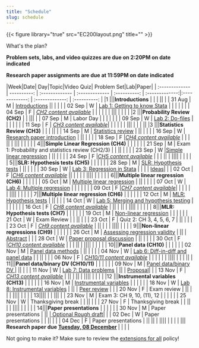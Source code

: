 ```yaml
---
title: "Schedule"
slug: schedule
---
```


{{< figure library="true" src="EC200layout.png" title="" >}}


What's the plan?
<!--
- [**Topic**](/content/) Linked topics take you to the content or lab for that day's session.
- [**Problem Sets**](/assignment/) (<i class="fas fa-pencil-alt"></i>): Link to problem sets. Usually due at the end of the week, so we can work through any questions in class.
- [**Lab**](/assignment/) (<i class="fas fa-laptop-code"></i>): Link to labs. Usually due Monday after we do the in-class lab demonstration.
- [**Research Paper**](/assignment/) (<i class="fas fa-dragon"></i>): Click to find info for the corresponding assignment
-->

**Problem sets, labs, and video quizzes are due on 2:20PM on date indicated**

**Research paper assignments are due at 11:59PM on date indicated**


|Week|Date| Day|Topic|Video Quiz| Problem Set|Lab|Paper|
| :------------- | ----------: | :------------- | :------------- | :----------: | :-------------:|:-------------: | :-------------: | :----------: |
|1 |||**Introductions**   | | | ||
|  | 31 Aug | M | [Introductions](/content/syllabus/)  || | |
|  | 02 Sep | W | [Lab 1: Getting to know Stata](/assignment/01-lab) |  | | | |
|  | 04 Sep | F | [*CH2 content available*](/content/01-content) |  | | | |
| ||| | | | |
|2 |||**Probability Review (CH2)**  | | |||
|  | 07 Sep | M | Labor Day | | | | |
|  | 09 Sep | W | [Lab 2: Do-files](/assignment/02-lab) | [<i class="fas fa-tv"></i>](https://bb.uvm.edu)| |[<i class="fas fa-laptop-code"></i>](/assignment/01-lab)  | |
|  | 11 Sep | F | [*CH3 content available*](/content/02-content)| |[<i class="fas fa-pencil-alt"></i>](/assignment/01-ps) | | |
| ||| | | | ||
|3 |||**Statistics Review (CH3)**   | | | ||
|  | 14 Sep | M | [Statistics review](/content/02-content/) | [<i class="fas fa-tv"></i>](https://bb.uvm.edu)||[<i class="fas fa-laptop-code"></i>](/assignment/02-lab) |  |
|  | 16 Sep | W | [<i class="fas fa-dragon"></i> Research paper introduction](/assignment/01-researchpaper) |  ||  | |
|  | 18 Sep | F |[*CH4 content available*](/content/03-content)   | | [<i class="fas fa-pencil-alt"></i>](/assignment/02-ps)| ||
| ||| | | | |
| 4|||**Simple Linear Regression (CH4)**   | | | |
|  | 21 Sep | M | Exam 1: Probability and statistics review (CH2/3) | | || |  |
|  | 23 Sep | W |[Simple linear regression](/content/03-content/) | [<i class="fas fa-tv"></i>](https://bb.uvm.edu) ||  | |
|  | 24 Sep | F |[*CH5 content available*](/content/04-content)  |   | [<i class="fas fa-pencil-alt"></i>](/assignment/02-ps)| ||
| ||||  | | | |
| 5|||**SLR: Hypothesis tests (CH5)**   | | | |
|  | 28 Sep | M | [SLR: Hypothesis tests](/content/04-content) | [<i class="fas fa-tv"></i>](https://bb.uvm.edu)|| | |
|  | 30 Sep | W | [Lab 3: Regression in Stata](/assignment/03-lab) |  | | | [<i class="fas fa-dragon"></i> Ideas](/assignment/idea-proposal)|
|  | 02 Oct | F |[*CH6 content available*](/content/05-content) || [<i class="fas fa-pencil-alt"></i>](/assignment/03-ps)| | |
| ||||  | | | |
| 6|||**Multiple linear regression (CH6)**   | | | |
|  | 05 Oct | M | [Multiple linear regression](/content/05-content/) | [<i class="fas fa-tv"></i>](https://bb.uvm.edu)||[<i class="fas fa-laptop-code"></i>](/assignment/03-lab) |  |
|  | 07 Oct | W | [Lab 4: Multiple regression](/assignment/04-lab) |  | | | |
|  | 09 Oct | F |[*CH7 content available*](/content/06-content)|  | | | |
| ||||  | | | |
| 7|||**Multiple linear regression (CH6)**   | | | |
|  | 12 Oct | M | [MLR: Hypothesis tests](/content/06-content) | [<i class="fas fa-tv"></i>](https://bb.uvm.edu)|| [<i class="fas fa-laptop-code"></i>](/assignment/04-lab) |
|  | 14 Oct | W | [Lab 5: Merging and hypothesis testing](/assignment/05-lab) |  | | | |
|  | 16 Oct | F | [*CH8 content available*](/content/07-content) |  |[<i class="fas fa-pencil-alt"></i>](/assignment/04-ps)| | ||
| ||||  | | | |
| 8|||**MLR: Hypothesis tests (CH7)**   | | | |
|  | 19 Oct | M | [Non-linear regression](/content/07-content) | [<i class="fas fa-tv"></i>](https://bb.uvm.edu)| |[<i class="fas fa-laptop-code"></i>](/assignment/05-lab) |
|  | 21 Oct | W | Exam Review |  | || |
|  | 23 Oct | F | Quiz 2: CH 3, 4, 5, 6, 7 |  || | |
|  | 23 Oct | F | [*CH9 content available*](/content/08-content) |  || | |
| ||||  | | |
| 9|||**Non-linear regressions (CH9)**   | | | |
|  | 26 Oct | M | [Assessing regression validity](/content/08-content/) | [<i class="fas fa-tv"></i>](https://bb.uvm.edu)|| | [<i class="fas fa-dragon"></i> Abstract](/assignment/data-abstract) |
|  | 28 Oct | W | [<i class="fas fa-dragon"></i> Paper proposal discussion](/assignment/research-proposal) |  || | |
|  | 30 Oct | F |[*CH10 content available*](/content/09-content)  | | [<i class="fas fa-pencil-alt"></i>](/assignment/05-ps)| ||
| ||||  | | | |
| 10|||**Panel data (CH10)**   | | | |
|  | 02 Nov | M | [Panel data methods](/content/09-content) | [<i class="fas fa-tv"></i>](https://bb.uvm.edu)|| | |
|  | 04 Nov | W | [Lab 6: Diff-in-diff and panel data](/assignment/06-lab) |  | ||  |
|  | 06 Nov | F | [*CH10/11 content available*](/content/10-content)  |  | | | |
| ||||  | | | ||
| 11|||**Panel data/binary DV (CH10/11)**   | | | |
|  | 09 Nov | M | [Panel data/binary DV ](/content/10-content) |  [<i class="fas fa-tv"></i>](https://bb.uvm.edu)||[<i class="fas fa-laptop-code"></i>](/assignment/06-lab) |
|  | 11 Nov | W | [Lab 7: Data problems](/assignment/07-lab) | || | [<i class="fas fa-dragon"></i> Proposal](/assignment/research-proposal)|
|  | 13 Nov | F |  [*CH13 content available*](/content/11-content) |  |[<i class="fas fa-pencil-alt"></i>](/assignment/06-ps)| | ||
| ||||  | | | |
|12 |||**Instrumental variables (CH13)**   | | | |
|  | 16 Nov | M | [Instrumental variables](/content/11-content) | [<i class="fas fa-tv"></i>](https://bb.uvm.edu)| |[<i class="fas fa-laptop-code"></i>](/assignment/07-lab) |
|  | 18 Nov | W | [Lab 8: Instrumental variables](/assignment/07-lab) |   || | [<i class="fas fa-dragon"></i> Peer review](/assignment/peer-review) |
|  | 20 Nov | F | Exam review  |  || | |
| ||||  | | |
| 13||||  | | |||
|  | 23 Nov | M | Exam 3: CH 9, 10, (11), 12  |  | |[<i class="fas fa-laptop-code"></i>](/assignment/08-lab) |
|  | 25 Nov | W | Thanksgiving break |  | || |
|  | 27 Nov | F | Thanksgiving break |  | || |
| ||||  | | | |
| 14|||**Paper presentations**   | | | |
|  | 30 Nov | M | Paper presentations | || |[<i class="fas fa-dragon"></i> Optional Rough draft](/assignment/rough-draft)|
|  | 02 Dec | W | Paper presentations |  | || |
|  | 04 Dec | F | Paper presentations  |  || ||
| ||||  | | |
| |||**<i class="fas fa-dragon"></i> Research paper due [Tuesday, 08 December](/assignment/final-submission) <i class="fas fa-dragon"></i>**   | | | |

Not going to make it? Make sure to review the [extensions for all](/syllabus/#deadlines-and-extensions) policy!
